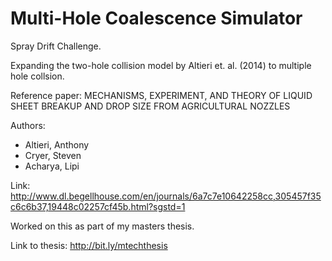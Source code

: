 # Multi-Hole Coalescence Simulator
Spray Drift Challenge.

Expanding the two-hole collision model by Altieri et. al. (2014) to multiple hole collsion.

Reference paper: MECHANISMS, EXPERIMENT, AND THEORY OF LIQUID SHEET BREAKUP AND DROP SIZE FROM AGRICULTURAL NOZZLES

Authors:
- Altieri, Anthony
- Cryer, Steven
- Acharya, Lipi

Link: http://www.dl.begellhouse.com/en/journals/6a7c7e10642258cc,305457f35c6c6b37,19448c02257cf45b.html?sgstd=1


Worked on this as part of my masters thesis.

Link to thesis: http://bit.ly/mtechthesis

